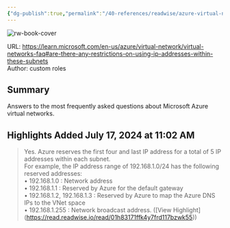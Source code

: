 ```yaml
---
{"dg-publish":true,"permalink":"/40-references/readwise/azure-virtual-network-faq-microsoft-learn/","tags":["rw/articles"]}
---
```



![rw-book-cover](https://readwise-assets.s3.amazonaws.com/media/uploaded_book_covers/profile_921743/open-graph-image_N8DFaO4.png)

  

URL: <https://learn.microsoft.com/en-us/azure/virtual-network/virtual-networks-faq#are-there-any-restrictions-on-using-ip-addresses-within-these-subnets>  
Author: custom roles

## Summary

Answers to the most frequently asked questions about Microsoft Azure virtual networks.

## Highlights Added July 17, 2024 at 11:02 AM

> Yes. Azure reserves the first four and last IP address for a total of 5 IP addresses within each subnet.  
> For example, the IP address range of 192.168.1.0/24 has the following reserved addresses:  
> • 192.168.1.0 : Network address  
> • 192.168.1.1 : Reserved by Azure for the default gateway  
> • 192.168.1.2, 192.168.1.3 : Reserved by Azure to map the Azure DNS IPs to the VNet space  
> • 192.168.1.255 : Network broadcast address. ([View Highlight] (<https://read.readwise.io/read/01h83171ffk4y7frd117bzwk55>))
